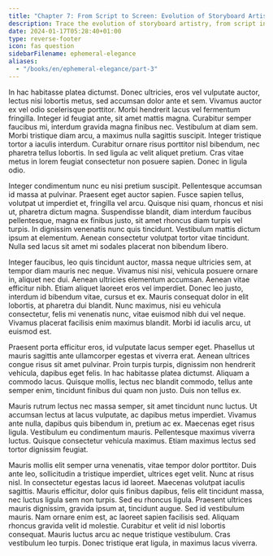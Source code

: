 ```yaml
---
title: "Chapter 7: From Script to Screen: Evolution of Storyboard Artistry"
description: Trace the evolution of storyboard artistry, from script interpretation to visual storytelling mastery.
date: 2024-01-17T05:28:40+01:00
type: reverse-footer
icon: fas question
sidebarFilename: ephemeral-elegance
aliases:
  - "/books/en/ephemeral-elegance/part-3"
---
```

In hac habitasse platea dictumst. Donec ultricies, eros vel vulputate auctor, lectus nisi lobortis metus, sed accumsan dolor ante et sem. Vivamus auctor ex vel odio scelerisque porttitor. Morbi hendrerit lacus vel fermentum fringilla. Integer id feugiat ante, sit amet mattis magna. Curabitur semper faucibus mi, interdum gravida magna finibus nec. Vestibulum at diam sem. Morbi tristique diam arcu, a maximus nulla sagittis suscipit. Integer tristique tortor a iaculis interdum. Curabitur ornare risus porttitor nisl bibendum, nec pharetra tellus lobortis. In sed ligula ac velit aliquet pretium. Cras vitae metus in lorem feugiat consectetur non posuere sapien. Donec in ligula odio.

Integer condimentum nunc eu nisi pretium suscipit. Pellentesque accumsan id massa at pulvinar. Praesent eget auctor sapien. Fusce sapien tellus, volutpat ut imperdiet et, fringilla vel arcu. Quisque nisi quam, rhoncus et nisi ut, pharetra dictum magna. Suspendisse blandit, diam interdum faucibus pellentesque, magna ex finibus justo, sit amet rhoncus diam turpis vel turpis. In dignissim venenatis nunc quis tincidunt. Vestibulum mattis dictum ipsum at elementum. Aenean consectetur volutpat tortor vitae tincidunt. Nulla sed lacus sit amet mi sodales placerat non bibendum libero.

Integer faucibus, leo quis tincidunt auctor, massa neque ultricies sem, at tempor diam mauris nec neque. Vivamus nisi nisi, vehicula posuere ornare in, aliquet nec dui. Aenean ultricies elementum accumsan. Aenean vitae efficitur nibh. Etiam aliquet laoreet eros vel imperdiet. Donec leo justo, interdum id bibendum vitae, cursus et ex. Mauris consequat dolor in elit lobortis, at pharetra dui blandit. Nunc maximus, nisi eu vehicula consectetur, felis mi venenatis nunc, vitae euismod nibh dui vel neque. Vivamus placerat facilisis enim maximus blandit. Morbi id iaculis arcu, ut euismod est.

Praesent porta efficitur eros, id vulputate lacus semper eget. Phasellus ut mauris sagittis ante ullamcorper egestas et viverra erat. Aenean ultrices congue risus sit amet pulvinar. Proin turpis turpis, dignissim non hendrerit vehicula, dapibus eget felis. In hac habitasse platea dictumst. Aliquam a commodo lacus. Quisque mollis, lectus nec blandit commodo, tellus ante semper enim, tincidunt finibus dui quam non justo. Duis non tellus ex.

Mauris rutrum lectus nec massa semper, sit amet tincidunt nunc luctus. Ut accumsan lectus at lacus vulputate, ac dapibus metus imperdiet. Vivamus ante nulla, dapibus quis bibendum in, pretium ac ex. Maecenas eget risus ligula. Vestibulum eu condimentum mauris. Pellentesque maximus viverra luctus. Quisque consectetur vehicula maximus. Etiam maximus lectus sed tortor dignissim feugiat.

Mauris mollis elit semper urna venenatis, vitae tempor dolor porttitor. Duis ante leo, sollicitudin a tristique imperdiet, ultrices eget velit. Nunc at risus nisl. In consectetur egestas lacus id laoreet. Maecenas volutpat iaculis sagittis. Mauris efficitur, dolor quis finibus dapibus, felis elit tincidunt massa, nec luctus ligula sem non turpis. Sed eu rhoncus ligula. Praesent ultrices mauris dignissim, gravida ipsum at, tincidunt augue. Sed id vestibulum mauris. Nam ornare enim est, ac laoreet sapien facilisis sed. Aliquam rhoncus gravida velit id molestie. Curabitur et velit id nisl lobortis consequat. Mauris luctus arcu ac neque tristique vestibulum. Cras vestibulum leo turpis. Donec tristique erat ligula, in maximus lacus viverra.